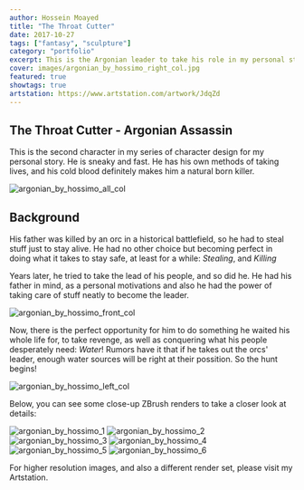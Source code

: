 ```yaml
---
author: Hossein Moayed
title: "The Throat Cutter"
date: 2017-10-27
tags: ["fantasy", "sculpture"]
category: "portfolio"
excerpt: This is the Argonian leader to take his role in my personal story. No one sees him coming!
cover: images/argonian_by_hossimo_right_col.jpg
featured: true
showtags: true
artstation: https://www.artstation.com/artwork/JdqZd
---
```




## The Throat Cutter - Argonian Assassin
  

This is the second character in my series of character design for my personal story. He is sneaky and fast. He has his own methods of taking lives, and his cold blood definitely makes him a natural born killer. 
  

<img src="/images/argonian_by_hossimo_all_col.jpg" alt="argonian_by_hossimo_all_col" class="responsive">

  

## Background

  

His father was killed by an orc in a historical battlefield, so he had to steal stuff just to stay alive. He had no other choice but becoming perfect in doing what it takes to stay safe, at least for a while: *Stealing*, and *Killing*

Years later, he tried to take the lead of his people, and so did he. He had his father in mind, as a personal motivations and also he had the power of taking care of stuff neatly to become the leader.
  

<img src="/images/argonian_by_hossimo_front_col.jpg" alt="argonian_by_hossimo_front_col" class="responsive">

  

Now, there is the perfect opportunity for him to do something he waited his whole life for, to take revenge, as well as conquering what his people desperately need: *Water*! Rumors have it that if he takes out the orcs' leader, enough water sources will be right at their possition. So the hunt begins!
  

<img src="/images/argonian_by_hossimo_left_col.jpg" alt="argonian_by_hossimo_left_col" class="responsive">


  

Below, you can see some close-up ZBrush renders to take a closer look at details:

  

<img src="/images/argonian_by_hossimo_1.jpg" alt="argonian_by_hossimo_1" class="responsive">
<img src="/images/argonian_by_hossimo_2.jpg" alt="argonian_by_hossimo_2" class="responsive">
<img src="/images/argonian_by_hossimo_3.jpg" alt="argonian_by_hossimo_3" class="responsive">
<img src="/images/argonian_by_hossimo_4.jpg" alt="argonian_by_hossimo_4" class="responsive">
<img src="/images/argonian_by_hossimo_5.jpg" alt="argonian_by_hossimo_5" class="responsive">
<img src="/images/argonian_by_hossimo_6.jpg" alt="argonian_by_hossimo_6" class="responsive">



For higher resolution images, and also a different render set, please visit my Artstation.